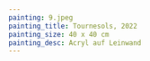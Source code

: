 ```yaml
---
painting: 9.jpeg
painting_title: Tournesols, 2022
painting_size: 40 x 40 cm
painting_desc: Acryl auf Leinwand
---
```

